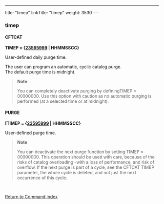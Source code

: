 ---
title: "timep"
linkTitle: "timep"
weight: 3530
---<span id="timep"></span>

### timep

#### CFTCAT

**TIMEP = {<u>23595999</u> &#124; HHMMSSCC}**

User-defined daily purge time.

The user can program an automatic, cyclic catalog purge.  
The default purge time is midnight.

> **Note**
>
> You can completely deactivate purging by definingTIMEP = 00000000. Use this option with caution as no automatic purging
> is performed (at a selected time or at midnight).

#### PURGE

**[TIMEP = {<u>23595999</u> &#124; HHMMSSCC}**

User-defined purge time.

> **Note**
>
> You can deactivate the next purge function by setting TIMEP = 00000000. This operation should be used with care,
> because of the risks of catalog overloading -with a loss of performance,
> and risk of overflow. If the next purge is part of a cycle, see the CFTCAT TIMEP parameter,
> the whole cycle is deleted, and not just the next occurrence of this cycle.

 

[Return to Command index](../../)
